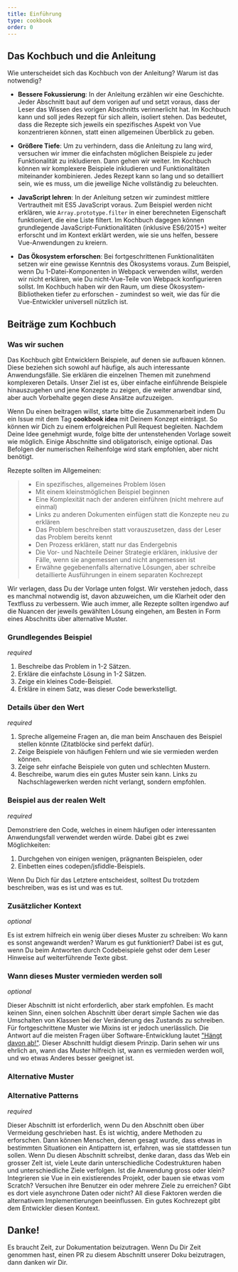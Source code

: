 ```yaml
---
title: Einführung
type: cookbook
order: 0
---
```


## Das Kochbuch und die Anleitung

Wie unterscheidet sich das Kochbuch von der Anleitung? Warum ist das notwendig?

* **Bessere Fokussierung**: In der Anleitung erzählen wir eine Geschichte. Jeder Abschnitt baut auf dem vorigen auf und setzt voraus, dass der Leser das Wissen des vorigen Abschnitts verinnerlicht hat. Im Kochbuch kann und soll jedes Rezept für sich allein, isoliert stehen. Das bedeutet, dass die Rezepte sich jeweils ein spezifisches Aspekt von Vue konzentrieren können, statt einen allgemeinen Überblick zu geben.

* **Größere Tiefe**: Um zu verhindern, dass die Anleitung zu lang wird, versuchen wir immer die einfachsten möglichen Beispiele zu jeder Funktionalität zu inkludieren. Dann gehen wir weiter. Im Kochbuch können wir komplexere Beispiele inkludieren und Funktionalitäten miteinander kombinieren. Jedes Rezept kann so lang und so detailliert sein, wie es muss, um die jeweilige Niche vollständig zu beleuchten.

* **JavaScript lehren**: In der Anleitung setzen wir zumindest mittlere Vertrautheit mit ES5 JavaScript voraus. Zum Beispiel werden nicht erklären, wie `Array.prototype.filter` in einer berechneten Eigenschaft funktioniert, die eine Liste filtert. Im Kochbuch dagegen können grundlegende JavaScript-Funktionalitäten (inklusive ES6/2015+) weiter erforscht und im Kontext erklärt werden, wie sie uns helfen, bessere Vue-Anwendungen zu kreiern.

* **Das Ökosystem erforschen**: Bei fortgeschrittenen Funktionalitäten setzen wir eine gewisse Kenntnis des Ökosystems voraus. Zum Beispiel, wenn Du 1-Datei-Komponenten in Webpack verwenden willst, werden wir nicht erklären, wie Du nicht-Vue-Teile von Webpack konfigurieren sollst. Im Kochbuch haben wir den Raum, um diese Ökosystem-Bibliotheken tiefer zu erforschen - zumindest so weit, wie das für die Vue-Entwickler universell nützlich ist.

## Beiträge zum Kochbuch

### Was wir suchen

Das Kochbuch gibt Entwicklern Beispiele, auf denen sie aufbauen können. Diese beziehen sich sowohl auf häufige, als auch interessante Anwendungsfälle. Sie erklären die einzelnen Themen mit zunehmend komplexeren Details. Unser Ziel ist es, über einfache einführende Beispiele hinauszugehen und jene Konzepte zu zeigen, die weiter anwendbar sind, aber auch Vorbehalte gegen diese Ansätze aufzuzeigen.

Wenn Du einen beitragen willst, starte bitte die Zusammenarbeit indem Du ein Issue mit dem Tag **cookbook idea** mit Deinem Konzept einträgst. So können wir Dich zu einem erfolgreichen Pull Request begleiten. Nachdem Deine Idee genehmigt wurde, folge bitte der untenstehenden Vorlage soweit wie möglich. Einige Abschnitte sind obligatorisch, einige optional. Das Befolgen der numerischen Reihenfolge wird stark empfohlen, aber nicht benötigt.

Rezepte sollten im Allgemeinen:

> * Ein spezifisches, allgemeines Problem lösen
> * Mit einem kleinstmöglichen Beispiel beginnen
> * Eine Komplexität nach der anderen einführen (nicht mehrere auf einmal)
> * Links zu anderen Dokumenten einfügen statt die Konzepte neu zu erklären
> * Das Problem beschreiben statt vorauszusetzen, dass der Leser das Problem bereits kennt
> * Den Prozess erklären, statt nur das Endergebnis
> * Die Vor- und Nachteile Deiner Strategie erklären, inklusive der Fälle, wenn sie angemessen und nicht angemessen ist
> * Erwähne gegebenenfalls alternative Lösungen, aber schreibe detaillierte Ausführungen in einem separaten Kochrezept

Wir verlagen, dass Du der Vorlage unten folgst. Wir verstehen jedoch, dass es manchmal notwendig ist, davon abzuweichen, um die Klarheit oder den Textfluss zu verbessern. Wie auch immer, alle Rezepte sollten irgendwo auf die Nuancen der jeweils gewählten Lösung eingehen, am Besten in Form eines Abschnitts über alternative Muster.

### Grundlegendes Beispiel

_required_

1.  Beschreibe das Problem in 1-2 Sätzen.
2.  Erkläre die einfachste Lösung in 1-2 Sätzen.
3.  Zeige ein kleines Code-Beispiel.
4.  Erkläre in einem Satz, was dieser Code bewerkstelligt.

### Details über den Wert

_required_

1.  Spreche allgemeine Fragen an, die man beim Anschauen des Beispiel stellen könnte (Zitatblöcke sind perfekt dafür).
2.  Zeige Beispiele von häufigen Fehlern und wie sie vermieden werden können.
3.  Zeige sehr einfache Beispiele von guten und schlechten Mustern.
4.  Beschreibe, warum dies ein gutes Muster sein kann. Links zu Nachschlagewerken werden nicht verlangt, sondern empfohlen.

### Beispiel aus der realen Welt

_required_

Demonstriere den Code, welches in einem häufigen oder interessanten Anwendungsfall verwendet werden würde. Dabei gibt es zwei Möglichkeiten:

1.  Durchgehen von einigen wenigen, prägnanten Beispielen, oder
2.  Einbetten eines codepen/jsfiddle-Beispiels.

Wenn Du Dich für das Letztere entscheidest, solltest Du trotzdem beschreiben, was es ist und was es tut.

### Zusätzlicher Kontext

_optional_

Es ist extrem hilfreich ein wenig über dieses Muster zu schreiben: Wo kann es sonst angewandt werden? Warum es gut funktioniert? Dabei ist es gut, wenn Du beim Antworten durch Codebeispiele gehst oder dem Leser Hinweise auf weiterführende Texte gibst.

### Wann dieses Muster vermieden werden soll

_optional_

Dieser Abschnitt ist nicht erforderlich, aber stark empfohlen. Es macht keinen Sinn, einen solchen Abschnitt über derart simple Sachen wie das Umschalten von Klassen bei der Veränderung des Zustands zu schreiben. Für fortgeschrittene Muster wie Mixins ist er jedoch unerlässlich. Die Antwort auf die meisten Fragen über Software-Entwicklung lautet ["Hängt davon ab!"](https://codepen.io/rachsmith/pen/YweZbG). Dieser Abschnitt huldigt diesem Prinzip. Darin sehen wir uns ehrlich an, wann das Muster hilfreich ist, wann es vermieden werden woll, und wo etwas Anderes besser geeignet ist.

### Alternative Muster
### Alternative Patterns

_required_

Dieser Abschnitt ist erforderlich, wenn Du den Abschnitt oben über Vermeidung geschrieben hast. Es ist wichtig, andere Methoden zu erforschen. Dann können Menschen, denen gesagt wurde, dass etwas in bestimmten Situationen ein Antipattern ist, erfahren, was sie stattdessen tun sollen. Wenn Du diesen Abschnitt schreibst, denke daran, dass das Web ein grosser Zelt ist, viele Leute darin unterschiedliche Codestrukturen haben und unterschiedliche Ziele verfolgen. Ist die Anwendung gross oder klein? Integrieren sie Vue in ein existierendes Projekt, oder bauen sie etwas vom Scratch? Versuchen ihre Benutzer ein oder mehrere Ziele zu erreichen? Gibt es dort viele asynchrone Daten oder nicht? All diese Faktoren werden die alternativem Implementierungen beeinflussen. Ein gutes Kochrezept gibt dem Entwickler diesen Kontext.

## Danke!

Es braucht Zeit, zur Dokumentation beizutragen. Wenn Du Dir Zeit genommen hast, einen PR zu diesem Abschnitt unserer Doku beizutragen, dann danken wir Dir.